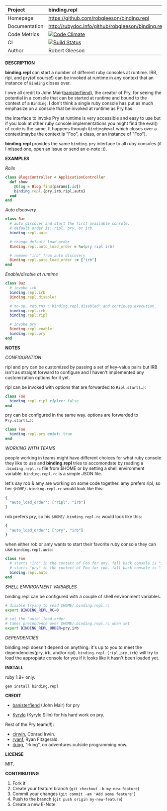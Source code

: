 | Project         | binding.repl
|:----------------|:--------------------------------------------------
| Homepage        | https://github.com/robgleeson/binding.repl
| Documentation   | http://rubydoc.info/github/robgleeson/binding.repl
| Code Metrics    | [![Code Climate](https://codeclimate.com/github/robgleeson/binding.repl.png)](https://codeclimate.com/github/robgleeson/binding.repl)
| CI              | [![Build Status](https://travis-ci.org/robgleeson/ichannel.binding.repl.png)](https://travis-ci.org/robgleeson/binding.repl)
| Author          | Robert Gleeson

__DESCRIPTION__

__binding.repl__ can start a number of different ruby consoles at runtime.
IRB, ripl, and pry(of course!) can be invoked at runtime in any context
that an instance of `Binding` closes over.

I owe all credit to John Mair([banisterfiend](https://github.com/banister)),
the creator of Pry, for seeing the potential in a console that can be
started at runtime and bound to the context of a `Binding`. I don't
think a single ruby console has put as much emphasize on a console
that be invoked at runtime as Pry has.

the interface to invoke Pry at runtime is very accessible and easy to
use but if you look at other ruby console implementations you might find
the eval() of code is the same. It happens through `Binding#eval` which
closes over a context(maybe the context is "Foo", a class, or an
instance of "Foo").

__binding.repl__ provides the same `binding.pry` interface to all ruby
consoles (if I missed one, open an issue or send an e-note :)).

__EXAMPLES__

_Rails_

```ruby
class BlogsController < ApplicationController
  def show
    @blog = Blog.find(params[:id])
    binding.repl.{pry,irb,ripl,auto}
  end
end
```

_Auto discovery_

```ruby
class Bar
  # auto discover and start the first available console.
  # default order is: ripl, pry, or irb.
  binding.repl.auto

  # change default load order
  Binding.repl.auto_load_order = %w(pry ripl irb)

  # remove "irb" from auto discovery
  Binding.repl.auto_load_order -= ["irb"]
end
```

_Enable/disable at runtime_

```ruby
class Baz
  # invoke irb
  binding.repl.irb
  Binding.repl.disable!

  # no-op, returns :'binding.repl.disabled' and continues execution.
  binding.repl.irb
  binding.repl.ripl

  # invoke pry
  Binding.repl.enable!
  binding.repl.pry
end
```

__NOTES__

_CONFIGURATION_

ripl and pry can be customized by passing a set of key-value pairs but
IRB isn't as straight forward to configure and I haven't implemented
any customization options for it yet.

ripl can be invoked with options that are forwarded to `Ripl.start(…)`:

```ruby
class Foo
  binding.repl.ripl riplrc: false
end
```

pry can be configured in the same way. options are forwarded to `Pry.start(…)`:

```ruby
class Foo
  binding.repl.pry quiet: true
end
```

_WORKING WITH TEAMS_

people working in teams might have different choices for what ruby
console they like to use and __binding.repl__ tries to accomondate by
reading a `.binding.repl.rc` file from $HOME or by setting a shell
environment variable. `binding.repl.rc` is a simple JSON file.

let's say rob & amy are working on some code together. amy prefers
ripl, so her `$HOME/.binding.repl.rc` would look like this:
```javascript
{
  "auto_load_order": ["ripl", "irb"]
}
```

rob prefers pry, so his `$HOME/.binding.repl.rc` would look like this:
```ruby
{
  "auto_load_order": ["pry", "irb"]
}
```

when either rob or amy wants to start their favorite ruby console
they can use `binding.repl.auto`:

```ruby
class Foo
  # starts "irb" in the context of Foo for amy. fall back console is "irb".
  # starts "pry" in the context of Foo for rob. fall back console is "irb".
  binding.repl.auto
end
```

_SHELL ENVIRONMENT VARIABLES_

binding.repl can be configured with a couple of shell environment variables.

```bash
# disable trying to read $HOME/.binding.repl.rc
export BINDING_REPL_RC=0

# set the 'auto' load order
# takes precendence over $HOME/.binding.repl.rc when set
export BINDING_REPL_ORDER=pry,irb
```

_DEPENDENCIES_

binding.repl doesn't depend on anything. it's up to you to meet the
dependencies(pry, irb, and/or ripl). `binding.repl.{ripl,pry,irb}`
will try to load the appropiate console for you if it looks like it
hasn't been loaded yet.

__INSTALL__

ruby 1.9+ only.

```
gem install binding.repl
```

__CREDIT__

- [banisterfiend](https://github.com/banister) (John Mair)
  for pry

- [Kyrylo](https://github.com/kyrylo) (Kyrylo Silin)
  for his hard work on pry.

Rest of the Pry team(!!):

- [cirwin](https://github.com/conradirwin), Conrad Irwin.
- [ryanf](https://github.com/rf-), Ryan Fitzgerald.
- [rking](https://github.com/rking), "rking", on adventures outside programming now.

__LICENSE__

MIT.

__CONTRIBUTING__

1. Fork it
2. Create your feature branch (`git checkout -b my-new-feature`)
3. Commit your changes (`git commit -am 'Add some feature'`)
4. Push to the branch (`git push origin my-new-feature`)
5. Create a new E-Note
